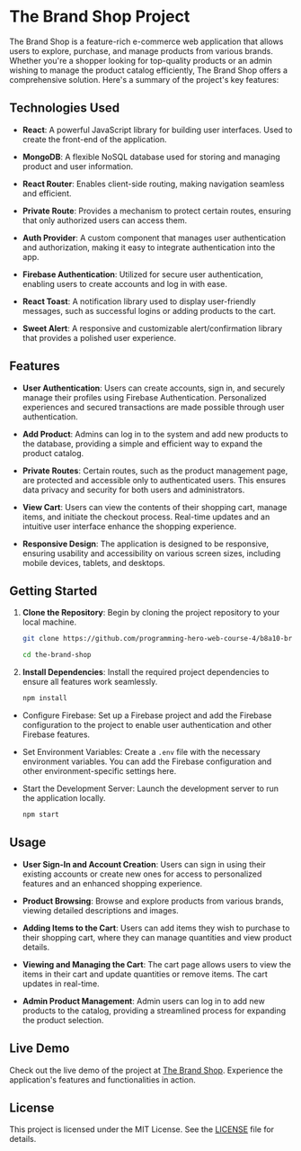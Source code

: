 # The Brand Shop Project

The Brand Shop is a feature-rich e-commerce web application that allows users to explore, purchase, and manage products from various brands. Whether you're a shopper looking for top-quality products or an admin wishing to manage the product catalog efficiently, The Brand Shop offers a comprehensive solution. Here's a summary of the project's key features:

## Technologies Used

- **React**: A powerful JavaScript library for building user interfaces. Used to create the front-end of the application.

- **MongoDB**: A flexible NoSQL database used for storing and managing product and user information.

- **React Router**: Enables client-side routing, making navigation seamless and efficient.

- **Private Route**: Provides a mechanism to protect certain routes, ensuring that only authorized users can access them.

- **Auth Provider**: A custom component that manages user authentication and authorization, making it easy to integrate authentication into the app.

- **Firebase Authentication**: Utilized for secure user authentication, enabling users to create accounts and log in with ease.

- **React Toast**: A notification library used to display user-friendly messages, such as successful logins or adding products to the cart.

- **Sweet Alert**: A responsive and customizable alert/confirmation library that provides a polished user experience.

## Features

- **User Authentication**: Users can create accounts, sign in, and securely manage their profiles using Firebase Authentication. Personalized experiences and secured transactions are made possible through user authentication.

- **Add Product**: Admins can log in to the system and add new products to the database, providing a simple and efficient way to expand the product catalog.

- **Private Routes**: Certain routes, such as the product management page, are protected and accessible only to authenticated users. This ensures data privacy and security for both users and administrators.

- **View Cart**: Users can view the contents of their shopping cart, manage items, and initiate the checkout process. Real-time updates and an intuitive user interface enhance the shopping experience.

- **Responsive Design**: The application is designed to be responsive, ensuring usability and accessibility on various screen sizes, including mobile devices, tablets, and desktops.

## Getting Started

1. **Clone the Repository**: Begin by cloning the project repository to your local machine.

   ```bash
   git clone https://github.com/programming-hero-web-course-4/b8a10-brandshop-client-side-Atik203.git

   cd the-brand-shop

   ```

2. **Install Dependencies**: Install the required project dependencies to ensure all features work seamlessly.

   ```bash
   npm install
   ```

- Configure Firebase: Set up a Firebase project and add the Firebase configuration to the project to enable user authentication and other Firebase features.

- Set Environment Variables: Create a `.env` file with the necessary environment variables. You can add the Firebase configuration and other environment-specific settings here.

- Start the Development Server: Launch the development server to run the application locally.

  ```bash
  npm start
  ```

## Usage

- **User Sign-In and Account Creation**: Users can sign in using their existing accounts or create new ones for access to personalized features and an enhanced shopping experience.

- **Product Browsing**: Browse and explore products from various brands, viewing detailed descriptions and images.

- **Adding Items to the Cart**: Users can add items they wish to purchase to their shopping cart, where they can manage quantities and view product details.

- **Viewing and Managing the Cart**: The cart page allows users to view the items in their cart and update quantities or remove items. The cart updates in real-time.

- **Admin Product Management**: Admin users can log in to add new products to the catalog, providing a streamlined process for expanding the product selection.

## Live Demo

Check out the live demo of the project at [The Brand Shop](http://strong-cows.surge.sh/). Experience the application's features and functionalities in action.

## License

This project is licensed under the MIT License. See the [LICENSE](https://github.com/git/git-scm.com/blob/main/MIT-LICENSE.txt) file for details.
